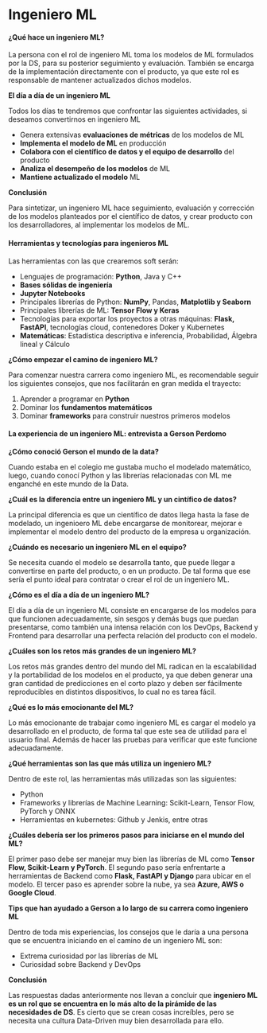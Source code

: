 # Ingeniero ML

#### ¿Qué hace un ingeniero ML?

La persona con el rol de ingeniero ML toma los modelos de ML formulados por la DS, para su posterior seguimiento y evaluación. También se encarga de la implementación directamente con el producto, ya que este rol es responsable de mantener actualizados dichos modelos.

**El día a día de un ingeniero ML**

Todos los días te tendremos que confrontar las siguientes actividades, si deseamos convertirnos en ingeniero ML

* Genera extensivas **evaluaciones de métricas** de los modelos de ML
* **Implementa el modelo de ML** en producción
* **Colabora con el científico de datos y el equipo de desarrollo** del producto
* **Analiza el desempeño de los modelos** de ML
* **Mantiene actualizado el modelo** ML

**Conclusión**

Para sintetizar, un ingeniero ML hace seguimiento, evaluación y corrección de los modelos planteados por el científico de datos, y crear producto con los desarrolladores, al implementar los modelos de ML.

#### Herramientas y tecnologías para ingenieros ML

Las herramientas con las que crearemos soft serán:

* Lenguajes de programación: **Python**, Java y C++
* **Bases sólidas de ingeniería**
* **Jupyter Notebooks**
* Principales librerías de Python: **NumPy**, Pandas, **Matplotlib y Seaborn**
* Principales librerías de ML: **Tensor Flow y Keras**
* Tecnologías para exportar los proyectos a otras máquinas: **Flask, FastAPI**, tecnologías cloud, contenedores Doker y Kubernetes
* **Matemáticas**: Estadística descriptiva e inferencia, Probabilidad, Álgebra lineal y Cálculo

**¿Cómo empezar el camino de ingeniero ML?**

Para comenzar nuestra carrera como ingeniero ML, es recomendable seguir los siguientes consejos, que nos facilitarán en gran medida el trayecto:

1. Aprender a programar en **Python**
2. Dominar los **fundamentos matemáticos**
3. Dominar **frameworks** para construir nuestros primeros modelos

#### La experiencia de un ingeniero ML: entrevista a Gerson Perdomo

**¿Cómo conoció Gerson el mundo de la data?**

Cuando estaba en el colegio me gustaba mucho el modelado matemático, luego, cuando conocí Python y las librerías relacionadas con ML me enganché en este mundo de la Data.

**¿Cuál es la diferencia entre un ingeniero ML y un cintífico de datos?**

La principal diferencia es que un científico de datos llega hasta la fase de modelado, un ingenioero ML debe encargarse de monitorear, mejorar e implementar el modelo dentro del producto de la empresa u organización.

**¿Cuándo es necesario un ingeniero ML en el equipo?**

Se necesita cuando el modelo se desarrolla tanto, que puede llegar a convertirse en parte del producto, o en un producto. De tal forma que ese sería el punto ideal para contratar o crear el rol de un ingeniero ML.

**¿Cómo es el día a día de un ingeniero ML?**

El día a día de un ingeniero ML consiste en encargarse de los modelos para que funcionen adecuadamente, sin sesgos y demás bugs que puedan presentarse, como también una intensa relación con los DevOps, Backend y Frontend para desarrollar una perfecta relación del producto con el modelo.

**¿Cuáles son los retos más grandes de un ingeniero ML?**

Los retos más grandes dentro del mundo del ML radican en la escalabilidad y la portabilidad de los modelos en el producto, ya que deben generar una gran cantidad de predicciones en el corto plazo y deben ser fácilmente reproducibles en distintos dispositivos, lo cual no es tarea fácil.

**¿Qué es lo más emocionante del ML?**

Lo más emocionante de trabajar como ingeniero ML es cargar el modelo ya desarrollado en el producto, de forma tal que este sea de utilidad para el usuario final. Además de hacer las pruebas para verificar que este funcione adecuadamente.

**¿Qué herramientas son las que más utiliza un ingeniero ML?**

Dentro de este rol, las herramientas más utilizadas son las siguientes:

* Python
* Frameworks y librerías de Machine Learning: Scikit-Learn, Tensor Flow, PyTorch y ONNX
* Herramientas en kubernetes: Github y Jenkis, entre otras

**¿Cuáles debería ser los primeros pasos para iniciarse en el mundo del ML?**

El primer paso debe ser manejar muy bien las librerías de ML como **Tensor Flow, Scikit-Learn y PyTorch**. El segundo paso sería enfrentarte a herramientas de Backend como **Flask, FastAPI y Django** para ubicar en el modelo. El tercer paso es aprender sobre la nube, ya sea **Azure, AWS o Google Cloud**.

**Tips que han ayudado a Gerson a lo largo de su carrera como ingeniero ML**

Dentro de toda mis experiencias, los consejos que le daría a una persona que se encuentra iniciando en el camino de un ingeniero ML son:

* Extrema curiosidad por las librerías de ML
* Curiosidad sobre Backend y DevOps

**Conclusión**

Las respuestas dadas anteriormente nos llevan a concluir que **ingeniero ML es un rol que se encuentra en lo más alto de la pirámide de las necesidades de DS**. Es cierto que se crean cosas increíbles, pero se necesita una cultura Data-Driven muy bien desarrollada para ello.
